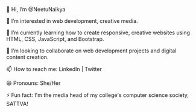 
👋 Hi, I’m @NeetuNaikya

👀 I’m interested in web development, creative media.

🌱 I’m currently learning how to create responsive, creative websites using HTML, CSS, JavaScript, and Bootstrap.

💞️ I’m looking to collaborate on web development projects and digital content creation.

📫 How to reach me: LinkedIn | Twitter

😄 Pronouns: She/Her

⚡ Fun fact: I'm the media head of my college's computer science society, SATTVA!
<!---
NeetuNaikya/NeetuNaikya is a ✨ special ✨ repository because its `README.md` (this file) appears on your GitHub profile.
You can click the Preview link to take a look at your changes.
--->
